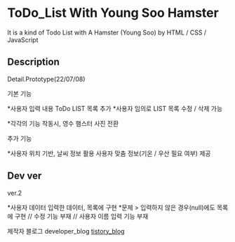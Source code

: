 # ToDo_List With Young Soo Hamster
It is a kind of Todo List with A Hamster (Young Soo) by HTML / CSS / JavaScript

## Description
Detail.Prototype(22/07/08)
>
기본 기능

*사용자 입력 내용 ToDo LIST 목록 추가 
*사용자 임의로 LIST 목록 수정 / 삭제 가능

*각각의 기능 작동시, 영수 햄스터 사진 전환

추가 기능

*사용자 위치 기반, 날씨 정보 활용 사용자 맞춤 정보(기온 / 우산 필요 여부) 제공 

## Dev ver
ver.2 

*사용자 데이터 입력한 데이터, 목록에 구현 
*문제 > 입력하지 않은 경우(null)에도 목록에 구현 // 수정 기능 부재 // 사용자 이름 입력 기능 부재



제작자 블로그 developer_blog [tistory_blog](https://honoluulu-life.tistory.com/)


